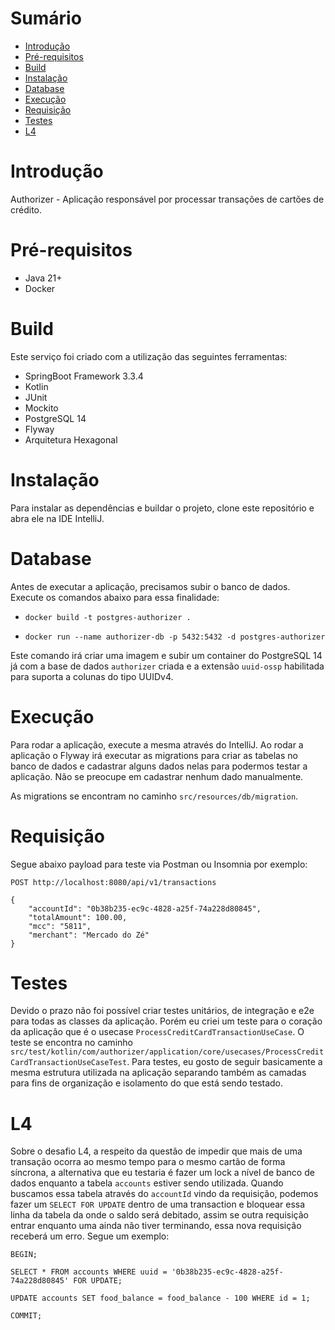 Sumário
=======

<!--ts-->
   * [Introdução](#Introdução)
   * [Pré-requisitos](#Pré-requisitos)
   * [Build](#Build)
   * [Instalação](#Instalação)
   * [Database](#Database)
   * [Execução](#Execução)
   * [Requisição](#Requisição)
   * [Testes](#Testes)
   * [L4](#L4)
<!--te-->

Introdução
==========

Authorizer - Aplicação responsável por processar transações de cartões de crédito.

Pré-requisitos
==============

- Java 21+
- Docker

Build
=====

Este serviço foi criado com a utilização das seguintes ferramentas:

- SpringBoot Framework 3.3.4
- Kotlin
- JUnit
- Mockito
- PostgreSQL 14
- Flyway
- Arquitetura Hexagonal

Instalação
==========

Para instalar as dependências e buildar o projeto, clone este repositório e abra ele na IDE IntelliJ.


Database
========

 Antes de executar a aplicação, precisamos subir o banco de dados. Execute os comandos abaixo para essa finalidade:

 * `docker build -t postgres-authorizer .`

 * `docker run --name authorizer-db -p 5432:5432 -d postgres-authorizer`

 Este comando irá criar uma imagem e subir um container do PostgreSQL 14 já com a base de dados `authorizer` criada e a extensão `uuid-ossp` habilitada para suporta a colunas do tipo UUIDv4.

 Execução
========

 Para rodar a aplicação, execute a mesma através do IntelliJ. 
 Ao rodar a aplicação o Flyway irá executar as migrations para criar as tabelas no banco de dados e cadastrar alguns dados nelas para podermos testar a aplicação. 
 Não se preocupe em cadastrar nenhum dado manualmente.

 As migrations se encontram no caminho `src/resources/db/migration`.
 
Requisição
========

Segue abaixo payload para teste via Postman ou Insomnia por exemplo:

`POST http://localhost:8080/api/v1/transactions`

```
{
	"accountId": "0b38b235-ec9c-4828-a25f-74a228d80845",
	"totalAmount": 100.00,
	"mcc": "5811",
	"merchant": "Mercado do Zé"
}

```

Testes
======

Devido o prazo não foi possível criar testes unitários, de integração e e2e para todas as classes da aplicação. Porém eu criei um teste para o coração da aplicação que é o usecase `ProcessCreditCardTransactionUseCase`.
O teste se encontra no caminho `src/test/kotlin/com/authorizer/application/core/usecases/ProcessCreditCardTransactionUseCaseTest`. Para testes, eu gosto de seguir basicamente a mesma estrutura utilizada na aplicação
separando também as camadas para fins de organização e isolamento do que está sendo testado.

L4
======

Sobre o desafio L4, a respeito da questão de impedir que mais de uma transação ocorra ao mesmo tempo para o mesmo cartão de forma síncrona, a alternativa que eu testaria é fazer um lock a nível de banco de dados enquanto a tabela `accounts`
estiver sendo utilizada. Quando buscamos essa tabela através do `accountId` vindo da requisição, podemos fazer um `SELECT FOR UPDATE` dentro de uma transaction e bloquear essa linha da tabela da onde o saldo será debitado, assim se outra requisição entrar enquanto uma
ainda não tiver terminando, essa nova requisição receberá um erro. Segue um exemplo:

```
BEGIN;

SELECT * FROM accounts WHERE uuid = '0b38b235-ec9c-4828-a25f-74a228d80845' FOR UPDATE;

UPDATE accounts SET food_balance = food_balance - 100 WHERE id = 1;

COMMIT;
```

